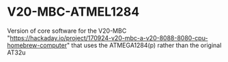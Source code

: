 # V20-MBC-ATMEL1284
Version of core software for the V20-MBC "https://hackaday.io/project/170924-v20-mbc-a-v20-8088-8080-cpu-homebrew-computer" that uses the ATMEGA1284(p) rather than the original AT32u
